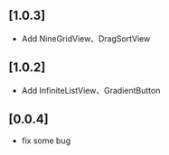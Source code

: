 ## [1.0.3]

- Add NineGridView、DragSortView

## [1.0.2]

- Add InfiniteListView、GradientButton

## [0.0.4]

- fix some bug
